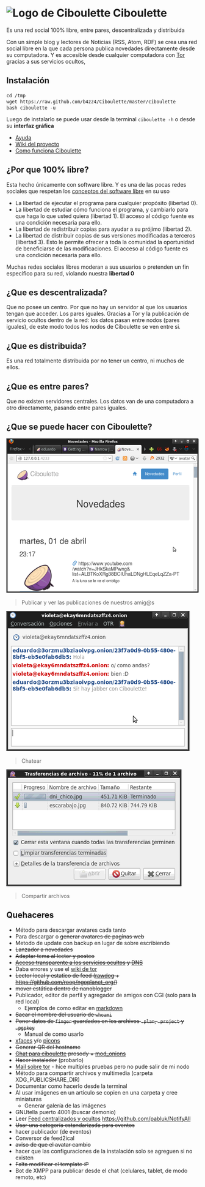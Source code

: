 # ![Logo de Ciboulette](ciboulette.png) Ciboulette

Es una red social 100% libre, entre pares, descentralizada y distribuida

Con un simple blog y lectores de Noticias (RSS, Atom, RDF) se crea una red 
social libre en la que cada persona publica novedades directamente desde 
su computadora. Y es accesible desde cualquier computadora con 
[Tor](https://www.torproject.org/) gracias a sus servicios ocultos,

## Instalación

~~~
cd /tmp
wget https://raw.github.com/b4zz4/Ciboulette/master/ciboulette
bash ciboulette -u
~~~

Luego de instalarlo se puede usar desde la terminal `ciboulette -h` o desde su **interfaz gráfica**

* [Ayuda](doc/Ayuda.md)
* [Wiki del proyecto](http://wiki.hackcoop.com.ar/Ciboulette)
* [Como funciona Ciboulette](doc/)

## ¿Por que 100% libre?

Esta hecho únicamente con software libre. Y es una de las pocas redes sociales que respetan los [conceptos del software libre](https://www.gnu.org/philosophy/free-sw.html) en su uso

* La libertad de ejecutar el programa para cualquier propósito (libertad 0).
* La libertad de estudiar cómo funciona el programa, y cambiarlo para que haga lo que usted quiera (libertad 1). El acceso al código fuente es una condición necesaria para ello.
* La libertad de redistribuir copias para ayudar a su prójimo (libertad 2).
* La libertad de distribuir copias de sus versiones modificadas a terceros (libertad 3). Esto le permite ofrecer a toda la comunidad la oportunidad de beneficiarse de las modificaciones. El acceso al código fuente es una condición necesaria para ello.

Muchas redes sociales libres moderan a sus usuarios o pretenden un fin especifico para su red, violando nuestra **libertad 0**

## ¿Que es descentralizada?

Que no posee un centro. 
Por que no hay un servidor al que los usuarios tengan que acceder. Los pares iguales.
Gracias a Tor y la publicación de servicio ocultos dentro de la red: los datos pasan entre nodos (pares iguales), de este modo todos los nodos de Ciboulette se ven entre si.

## ¿Que es distribuida?

Es una red totalmente distribuida por no tener un centro, ni muchos de ellos.

## ¿Que es entre pares?

Que no existen servidores centrales. Los datos van de una computadora a otro directamente, pasando entre pares iguales.

## ¿Que se puede hacer con Ciboulette?

![pantalla de novedades](captura.png)
> Publicar y ver las publicaciones de nuestros amig@s

![Chatear](jabber_con_ciboulette.png)
> Chatear

![Chatear](capturas/transferencia_de_archivos.png)
> Compartir archivos


## Quehaceres

* Método para descargar avatares cada tanto
 * Para descargar o ~~generar avatares de paginas web~~
* Metodo de update con backup en lugar de sobre escribiendo
* ~~Lanzador a novedades~~
* ~~Adaptar tema al lector y posteo~~
* ~~[Acceso transparente a los servicios ocultos](https://grepular.com/Transparent_Access_to_Tor_Hidden_Services) y [DNS](http://security-world.blogspot.com.ar/2013/04/postfix-through-tor-dns.html)~~
 * Daba errores y use el [wiki de tor](https://trac.torproject.org/projects/tor/wiki/doc/TransparentProxy#TransparentlyDoingDNSandRoutingfor.onionTraffic)
* ~~Lector local y estatico de feed ([rawdog](http://offog.org/code/rawdog/) + https://github.com/roop/ngoplanet_org/)~~
 * ~~mover estática dentro de nanoblogger~~
 * Publicador, editor de perfil y agregador de amigos con CGI (solo para la red local)
   * Ejemplos de como editar en [markdown](https://es.wikipedia.org/wiki/Markdown)
* ~~Sacar el nombre del usuario de `whoami`~~
 * ~~Poner datos de `finger` guardados en los archivos `.plan`, `.project` y `.pgpkey`~~
   * Manual de como usarlo
 * [xfaces](https://en.wikipedia.org/wiki/X-Face) y/o [picons](http://www.cs.indiana.edu/picons/ftp/index.html) 
 * ~~Generar QR del hostname~~
* ~~[Chat para ciboulette](chat.png) prosody + [mod_onions](https://blog.thijsalkema.de/blog/2013/06/11/xmpp-federation-over-tor-hidden-services/)~~
 * ~~Hacer instalador~~ (probarlo)
* [Mail sobre tor](http://www.groovy.net/ww/2012/01/torfixbis) - hice multiples pruebas pero no pude salir de mi nodo
* Método para compartir archivos y multimedia (carpeta XDG_PUBLICSHARE_DIR)
 * Documentar como hacerlo desde la terminal
 * Al usar imágenes en un articulo se copien en una carpeta y cree miniaturas
   * Generar galería de las imágenes
 * GNUtella puerto 4001 (buscar demonio)
* Leer [Feed centralizados y ocultos](https://github.com/jol333/veracity/blob/master/index.php) https://github.com/pabluk/NotifyAll
* ~~Usar una categoría estandarizada para eventos~~
 * hacer publicador (de eventos)
 * Conversor de feed2ical
* ~~aviso de que el avatar cambio~~
* hacer que las configuraciones de la instalación solo se agreguen si no existen
* ~~Falta modificar el template :P~~
* Bot de XMPP para publicar desde el chat (celulares, tablet, de modo remoto, etc)
